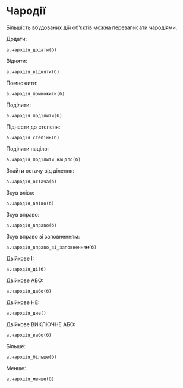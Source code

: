 # Чародії

Більшість вбудованих <keyword>дій</keyword> обʼєктів можна перезаписати чародіями.

Додати:

```мавка
а.чародія_додати(б)
```

Відняти:

```мавка
а.чародія_відняти(б)
```

Помножити:

```мавка
а.чародія_помножити(б)
```

Поділити:

```мавка
а.чародія_поділити(б)
```

Піднести до степеня:

```мавка
а.чародія_степінь(б)
```

Поділити націло:

```мавка
а.чародія_поділити_націло(б)
```

Знайти остачу від ділення:

```мавка
а.чародія_остача(б)
```

Зсув вліво:

```мавка
а.чародія_вліво(б)
```

Зсув вправо:

```мавка
а.чародія_вправо(б)
```

Зсув вправо зі заповненням:

```мавка
а.чародія_вправо_зі_заповненням(б)
```

Двійкове І:

```мавка
а.чародія_ді(б)
```

Двійкове АБО:

```мавка
а.чародія_дабо(б)
```

Двійкове НЕ:

```мавка
а.чародія_дне()
```

Двійкове ВИКЛЮЧНЕ АБО:

```мавка
а.чародія_вабо(б)
```

Більше:

```мавка
а.чародія_більше(б)
```

Менше:

```мавка
а.чародія_менше(б)
```